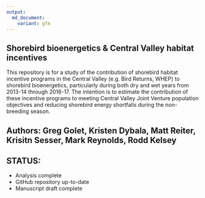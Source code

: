 ```yaml
---
output:
  md_document:
    variant: gfm
---
```


## Shorebird bioenergetics & Central Valley habitat incentives

This repository is for a study of the contribution of shorebird habitat
incentive programs in the Central Valley (e.g. Bird Returns, WHEP) to
shorebird bioenergetics, particularly during both dry and wet years from
2013-14 through 2016-17. The intention is to estimate the contribution
of these incentive programs to meeting Central Valley Joint Venture
population objectives and reducing shorebird energy shortfalls during
the non-breeding season.

## Authors: Greg Golet, Kristen Dybala, Matt Reiter, Krisitn Sesser, Mark Reynolds, Rodd Kelsey

## STATUS:

-   Analysis complete
-   GitHub repository up-to-date
-   Manuscript draft complete
